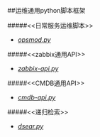 ##运维通用python脚本框架

#####<<日常服务运维脚本>>
* [*opsmod.py*](https://github.com/honglongwei/python-scripts/blob/master/opsmod.py)

#####<<zabbix通用API>>
* [*zabbix-api.py*](https://github.com/honglongwei/python-scripts/blob/master/zabbix-api.py)

#####<<CMDB通用API>>
* [*cmdb-api.py*](https://github.com/honglongwei/python-scripts/blob/master/cmdb-api.py)

#####<<递归检索>>
* [*dsear.py*](https://github.com/honglongwei/python-scripts/blob/master/dsear.py)
